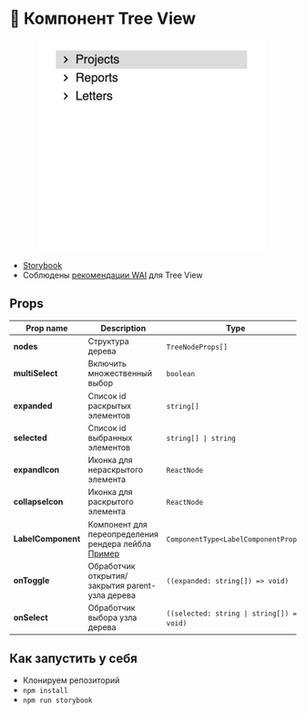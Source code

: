 # 🌳 Компонент Tree View

<p align="center">
    <img src="./docs/demo.gif" width="400" />
</p>

-   [Storybook](https://6249d6fec2e1d3003a844c5a-lcasfnkhyc.chromatic.com/?path=/story/treeview--playground)
-   Соблюдены [рекомендации WAI](https://www.w3.org/TR/wai-aria-practices-1.1/#TreeView) для Tree View

## Props

| Prop name          | Description                                                                                                                                          | Type                                       | Default     |
| ------------------ | ---------------------------------------------------------------------------------------------------------------------------------------------------- | ------------------------------------------ | ----------- |
| **nodes**          | Структура дерева                                                                                                                                     | `TreeNodeProps[]`                          |             |
| **multiSelect**    | Включить множественный выбор                                                                                                                         | `boolean`                                  | `false`     |
| **expanded**       | Список id раскрытых элементов                                                                                                                        | `string[]`                                 |             |
| **selected**       | Список id выбранных элементов                                                                                                                        | `string[] \| string`                       |             |
| **expandIcon**     | Иконка для нераскрытого элемента                                                                                                                     | `ReactNode`                                |             |
| **collapseIcon**   | Иконка для раскрытого элемента                                                                                                                       | `ReactNode`                                |             |
| **LabelComponent** | Компонент для переопределения рендера лейбла<br>[Пример](https://github.com/ishindanil/Tree-View/blob/master/src/components/TreeLabel/TreeLabel.tsx) | `ComponentType<LabelComponentProps>`       |             |
| **onToggle**       | Обработчик открытия/закрытия parent-узла дерева                                                                                                      | `((expanded: string[]) => void)`           | `undefined` |
| **onSelect**       | Обработчик выбора узла дерева                                                                                                                        | `((selected: string \| string[]) => void)` | `undefined` |

## Как запустить у себя

-   Клонируем репозиторий
-   `npm install`
-   `npm run storybook`
